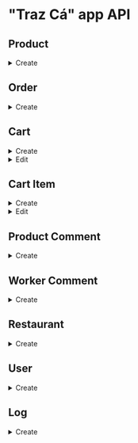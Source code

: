 # "Traz Cá" app API
## Product

<details>
  <summary>Create</summary>
  <pre> Create a product. </pre>

  **[POST]** `{{host}}/insertProduct`
  
**Body**
| Field      | Type | Description                           | Mandatory |
|:---------------|:----:|:------------------------------------|:-----------:|
| `name`     | string  | Product's name.         |     Yes     |  
| `price` | double  | Price of the product. |     Yes     |             
| `category` | string  | Product category. |     Yes     |
| `idRestaurant` | integer  | Product restaurant ID. |     Yes     |
| `description` | string  | Product Description. |     No     |
| `image` | string  | Product image. |     No     |
| `nStars` | integer  | Number of stars for the product. |     No     |
| `allergens` | string  | Product allergens. |     No     |
| `mainIngredients` | string  | Main ingredients of the product. |     No     |
| `nutritionalValue` | string  | Nutritional values of the product. |     No     |

```json
{
    "name": "Crispy Chicken",
    "price": 1.00,
    "category": "Hamburger",
    "idRestaurant": 1,
    "description": "Crispy on the outside, soft on the inside. The best chicken with a crispy breading, freshly cut tomato, fresh lettuce and mayonnaise on a freshly toasted seed bread. A true work of art.",
    "image": "https://www.nit.pt/wp-content/uploads/2020/10/6f7b4074e48a10d14e8cd990c4b646e7-754x394.jpg",
    "nStars": 5,
    "allergens": "Gluten, Egg, Celery, Sesame, May contain lupins, May contain mustard, May contain soy protein, May contain dairy products, May contain SO2 and sulfites",
    "mainIngredients": "Lettuce, Tomato, Mayonnaise",
    "nutritionalValue": "Weight 189g, Calories 516kcal, Proteins 16.4g, Carbohydrates 42.2g, Sugar 6.3g, Added sugar 0.9g, Fats 30.5g, Monounsaturated fats 12g, Pollinsaturated fats 13.3g, Saturated fat 5.6g, Hydrogenated trans fat 0g, Natural trans fat 0.2 g, Trans fat 0.2g, Fiber 3.3g, Sodium 725mg, Salt 1812mg, Added salt 1812mg"
}
```
**Response**

201 Created
```json
{
    "Product successfully created"
}
```
404 Error
```json
{
    "Product created unsuccessfully"
}
```
</details>


## Order

<details>
  <summary>Create</summary>
  <pre> Create an order. </pre>

  **[POST]** `{{host}}/insertOrder`
  
**Body**
| Field      | Type | Description                           | Mandatory |
|:---------------|:----:|:------------------------------------|:-----------:|
| `timeUserAddress`     | datetime  | Estimated arrival time.        |     Yes     |  
| `idCart` | integer  | Cart ID. |     Yes     |             

```json
{
    "timeUserAddress": "06/10/23 15:24",
    "idCart": 1
}
```
**Response**

201 Created
```json
{
    "Order successfully created"
}
```
404 Error
```json
{
    "Order created unsuccessfully"
}
```
</details>


## Cart

<details>
  <summary>Create</summary>
  <pre> Create a cart. </pre>

  **[POST]** `{{host}}/insertCart`
  
**Body**
| Field      | Type | Description                           | Mandatory |
|:---------------|:----:|:------------------------------------|:-----------:|
| `subtotal`     | decimal  | Cart subtotal.         |     Yes     |  
| `deliveryFee` | decimal  | Cart delivery fee. |     Yes     |             
| `discount` | decimal  | Cart discount. |     Yes     |   
| `total` | decimal  | Cart total. |     Yes     |   
| `idUser` | integer  | Cart user ID. |     Yes     |   

```json
{
    "subtotal": 8.99,
    "deliveryFee": 2.00,
    "discount": 0.00,
    "total": 10.99,
    "idUser": 1
}
```
**Response**

201 Created
```json
{
    "Cart successfully created"
}
```
404 Error
```json
{
    "Cart created unsuccessfully"
}
```
</details>


<details>
  <summary>Edit</summary>
  <pre> Edit a cart. </pre>

  **[PUT]** `{{host}}/editCart/{id}`
  
**Body**
| Field      | Type | Description                           | Mandatory |
|:---------------|:----:|:------------------------------------|:-----------:|
| `status`     | string  | Cart status.         |     Yes     |
| `subtotal`     | decimal  | Cart subtotal.         |     No     |  
| `deliveryFee` | decimal  | Cart delivery fee. |     No     |             
| `discount` | decimal  | Cart discount. |     No     |   
| `total` | decimal  | Cart total. |     No     |   
| `idUser` | integer  | Cart user ID. |     No     |   

```json
{
    "status": "updated",
    "subtotal": 8.99,
    "deliveryFee": 2.00,
    "discount": 0.00,
    "total": 10.99,
    "idUser": 1
}
```
**Response**

200 Updated
```json
{
    "Cart details updated successfully"
}
```

404 Error
```json
{
    "Cart details updated unsuccessfully"
}
```
</details>


## Cart Item

<details>
  <summary>Create</summary>
  <pre> Create an item in the cart. </pre>

  **[POST]** `{{host}}/insertCartItem`
  
**Body**
| Field      | Type | Description                           | Mandatory |
|:---------------|:----:|:------------------------------------|:-----------:|
| `quantity`     | integer  | Item quantity.         |     Yes     |
| `idProduct`     | integer  | Product ID of the item.         |     Yes     |
| `idCart`     | integer  | Item cart ID.       |     Yes     |
| `noteProduct`     | string  | Item Product Note.       |     No     |

```json
{
    "quantity": 2,
    "idProduct": 1,
    "idCart": 1,
    "noteProduct": "Extra cheese and no lettuce"
}
```
**Response**

201 Created
```json
{
    "Cart item created successfully"
}
```

404 Error
```json
{
    "Cart Item created unsuccessfully"
}
```
</details>


<details>
  <summary>Edit</summary>
  <pre> Edit an item in the cart. </pre>

  **[PUT]** `{{host}}/editCartItem/{id}`
  
**Body**
| Field      | Type | Description                           | Mandatory |
|:---------------|:----:|:------------------------------------|:-----------:|
| `status`     | string  | Item status.         |     Yes     |
| `quantity`     | integer  | Item quantity.         |     No     |
| `idProduct`     | integer  | Product ID of the item.         |     No     |
| `idCart`     | integer  | Item cart ID.         |     No     |
| `noteProduct`     | string  | Item product note.       |     No     |

```json
{
    "status": "updated",
    "quantity": 2,
    "idProduct": 1,
    "idCart": 1,
    "noteProduct": "Extra cheese and no lettuce"
}
```
**Response**

200 Updated
```json
{
    "Cart item data updated successfully"
}
```

404 Error
```json
{
    "Cart item data updated unsuccessfully"
}
```
</details>


## Product Comment

<details>
  <summary>Create</summary>
  <pre> Create a review about the product.</pre>

  **[POST]** `{{host}}/insertCommentProduct`
  
**Body**
| Field      | Type | Description                           | Mandatory |
|:---------------|:----:|:------------------------------------|:-----------:|
| `nameClient`     | string  | Customer name of the comment.         |     Yes     |
| `idProduct`     | integer  | Product ID of the comment.         |     Yes     |
| `image`     | string  |  Product image from the comment.      |     No     |
| `nStars`     | integer  | Number of stars for the product in the review.       |     No     |
| `text`     | string  | Comment text.       |     No     |

```json
{
    "nameClient": "Alice Dias",
    "idProduct": 1,
    "image": "https://th.bing.com/th/id/OIP.pM-lTcgk7puTjjkCun-KAAHaFj?w=236&h=180&c=7&r=0&o=5&pid=1.7",
    "nStars": 5,
    "text": "The Crispy Chicken was delicious!"
}
```
**Response**

201 Created
```json
{
    "Comment successfully created"
}
```

404 Error
```json
{
    "Comment created unsuccessfully"
}
```
</details>


## Worker Comment
<details>
  <summary>Create</summary>
  <pre> Create a comment about the worker. </pre>

  **[POST]** `{{host}}/insertCommentWorker`
  
**Body**
| Field      | Type | Description                           | Mandatory |
|:---------------|:----:|:------------------------------------|:-----------:|
| `nameClient`     | string  | Customer name of the comment.         |     Yes     |
| `idWorker`     | integer  | Comment worker ID.         |     Yes     |
| `image`     | string  |  Image of comment worker.         |     No     |
| `nStars`     | integer  | Number of stars of the comment worker.       |     No     |
| `text`     | string  | Comment text.       |     No     |

```json
{
    "nameClient": "Alice Dias",
    "idWorker": 1,
    "image": "https://th.bing.com/th/id/OIP.pM-lTcgk7puTjjkCun-KAAHaFj?w=236&h=180&c=7&r=0&o=5&pid=1.7",
    "nStars": 5,
    "text": "A 5 star gentleman! Delivered the order quickly and safely."
}
```
**Response**

201 Created
```json
{
    "Comment successfully created"
}
```

404 Error
```json
{
    "Comment created unsuccessfully"
}
```
</details>


## Restaurant

<details>
  <summary>Create</summary>
  <pre> Create a restaurant</pre>

  **[POST]** `{{host}}/insertRestaurant`
  
**Body**
| Field      | Type | Description                           | Mandatory |
|:---------------|:----:|:------------------------------------|:-----------:|
| `name`     | string  | Name of the restaurant.         |     Yes     |
| `address`     | string  | Restaurant address.       |     Yes     |
| `image`     | string  | Image of the restaurant.       |     No     |
| `nStars`     | integer  | Number of restaurant stars.       |     No     |
| `allCategories`     | string  | The restaurant's product categories.       |     No     |
| `cheapPriceProduct`     | integer  | ID of the cheapest product in the restaurant.       |     No     |
| `distanceUserAddress`     | integer  | Distance from the customer to the restaurant.       |     No     |
| `description`     | string  | Description of the restaurant.       |     No     |

```json
{
    "name": "Burger King",
    "address": "123 Main Street East Unit 6",
    "image": "https://th.bing.com/th/id/OIP.tiIwgoPkXKdA_ehHFs12LQHaHh?w=164&h=180&c=7&r=0&o=5&pid=1.7",
    "nStars": 5,
    "allCategories": "Hamburger, Fried Chicken, French Fries, Milkshake, Ice Cream, Waffle",
    "cheapPriceProduct": 1,
    "distanceUserAddress": 6,
    "description": "Invite your family and come and discover the best fast food restaurant in the WORLD!"
}
```
**Response**

201 Created
```json
{
    "Restaurant successfully created"
}
```

404 Error
```json
{
    "Restaurant created unsuccessfully"
}
```
</details>


## User

<details>
  <summary>Create</summary>
  <pre> Create a user.</pre>

  **[POST]** `{{host}}/insertUser`
  
**Body**
| Field      | Type | Description                           | Mandatory |
|:---------------|:----:|:------------------------------------|:-----------:|
| `name`     | string  | User name.         |     Yes     |
| `role`     | string  | User type.         |     Yes     |
| `address`     | string  | User address.       |     Yes     |
| `email`     | string  | User email.       |     Yes     |
| `password`     | string  | User password.       |     Yes     |
| `paypal`     | string  | User Paypal.       |     Yes     |
| `phoneNumber`     | string  | User's mobile phone number.       |     No     |

```json
{
    "name": "Alice Dias",
    "role": "customer",
    "address": "465 Main Street East Unit 9",
    "email": "alicedias@email.com",
    "password": "**********",
    "paypal": "alicedias26",
    "phoneNumber": "+351911111111"
}
```
**Response**

201 Created
```json
{
    "User successfully created"
}
```

404 Error
```json
{
    "User created unsuccessfully"
}
```
</details>


## Log

<details>
  <summary>Create</summary>
  <pre> Create a log.</pre>

  **[POST]** `{{host}}/insertLog`
  
**Body**
| Field      | Type | Description                           | Mandatory |
|:---------------|:----:|:------------------------------------|:-----------:|
| `dateTime`     | string  | Log time.         |     Yes     |
| `idUser`     | integer  | Log user ID.        |     Yes     |
| `type`     | string  | Log type.        |     Yes     |
| `titleLog`     | string  | Log title.         |     Yes     |
| `resume`     | string  | Log summary.       |     No     |

```json
{
    "name": "Alice Dias",
    "role": "customer",
    "address": "465 Main Street East Unit 9",
    "email": "alicedias@email.com",
    "password": "**********",
    "paypal": "alicedias26",
    "phoneNumber": "+351911111111"
}
```
**Response**

201 Created
```json
{
    "Log created successfully"
}
```

404 Error
```json
{
    "Log created unsuccessfully"
}
```
</details>
